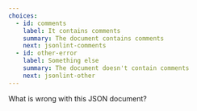 ```yaml
---
choices:
  - id: comments
    label: It contains comments
    summary: The document contains comments
    next: jsonlint-comments
  - id: other-error
    label: Something else
    summary: The document doesn't contain comments
    next: jsonlint-other
---
```


What is wrong with this JSON document?